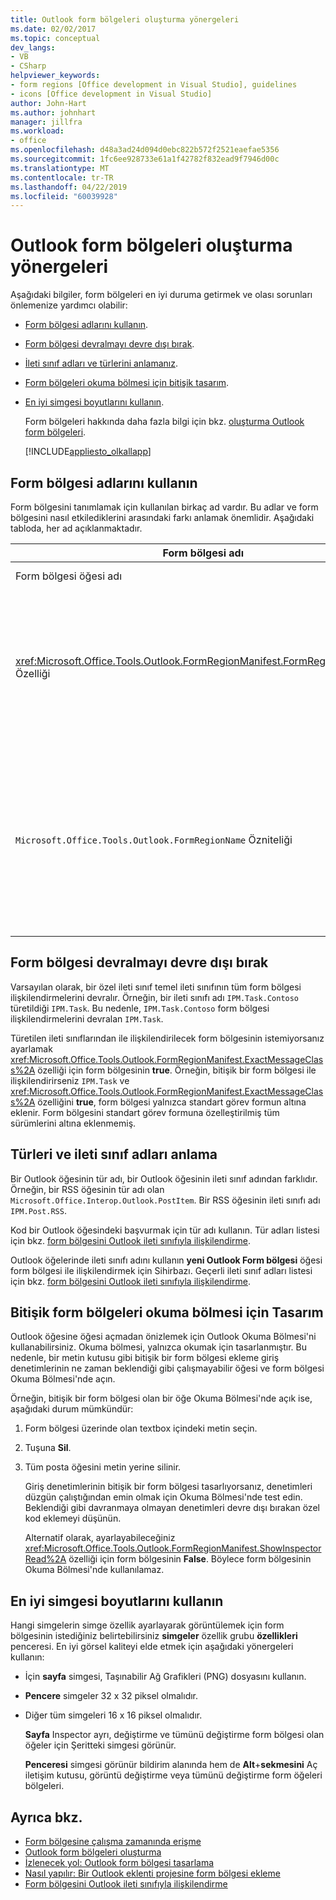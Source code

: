 ```yaml
---
title: Outlook form bölgeleri oluşturma yönergeleri
ms.date: 02/02/2017
ms.topic: conceptual
dev_langs:
- VB
- CSharp
helpviewer_keywords:
- form regions [Office development in Visual Studio], guidelines
- icons [Office development in Visual Studio]
author: John-Hart
ms.author: johnhart
manager: jillfra
ms.workload:
- office
ms.openlocfilehash: d48a3ad24d094d0ebc822b572f2521eaefae5356
ms.sourcegitcommit: 1fc6ee928733e61a1f42782f832ead9f7946d00c
ms.translationtype: MT
ms.contentlocale: tr-TR
ms.lasthandoff: 04/22/2019
ms.locfileid: "60039928"
---
```

# <a name="guidelines-to-create-outlook-form-regions"></a>Outlook form bölgeleri oluşturma yönergeleri
  Aşağıdaki bilgiler, form bölgeleri en iyi duruma getirmek ve olası sorunları önlemenize yardımcı olabilir:

- [Form bölgesi adlarını kullanın](#UsingFormRegions).

- [Form bölgesi devralmayı devre dışı bırak](#DisablingInheritance).

- [İleti sınıf adları ve türlerini anlamanız](#ClassNames).

- [Form bölgeleri okuma bölmesi için bitişik tasarım](#ReadingPane).

- [En iyi simgesi boyutlarını kullanın](#UsingOptimal).

  Form bölgeleri hakkında daha fazla bilgi için bkz. [oluşturma Outlook form bölgeleri](../vsto/creating-outlook-form-regions.md).

  [!INCLUDE[appliesto_olkallapp](../vsto/includes/appliesto-olkallapp-md.md)]

## <a name="UsingFormRegions"></a> Form bölgesi adlarını kullanın
 Form bölgesini tanımlamak için kullanılan birkaç ad vardır. Bu adlar ve form bölgesini nasıl etkilediklerini arasındaki farkı anlamak önemlidir. Aşağıdaki tabloda, her ad açıklanmaktadır.

|Form bölgesi adı|Açıklama|
|----------------------|-----------------|
|Form bölgesi öğesi adı|İçin belirttiğiniz ad **Outlook Form bölgesi** öğesi **Yeni Öğe Ekle** iletişim kutusu. Görüntülenen form bölgesi kod dosyası adıdır **Çözüm Gezgini**.|
|<xref:Microsoft.Office.Tools.Outlook.FormRegionManifest.FormRegionName%2A> Özelliği|Bu adla belirlediğiniz **açıklayıcı metni sağlayın ve görüntüleme tercihlerinizi seçin** sayfasının **yeni Outlook Form bölgesi** Sihirbazı. Bu ad olarak görünür **FormRegionName** özelliğinde **özellikleri** penceresi.<br /><br /> Kullanım <xref:Microsoft.Office.Tools.Outlook.FormRegionManifest.FormRegionName%2A> özelliğini form bölgesinin Outlook kullanıcı arabiriminde (UI) tanımlayan etiketi belirtin. Ayrı form bölgeleri için Outlook öğesinin şeridinde düğme olarak bu ad görünür.<br /><br /> Bitişik form bölgeleri için bu ad, yukarıdaki form bölgesinin üst bilgi metni olarak görünür.|
|`Microsoft.Office.Tools.Outlook.FormRegionName` Özniteliği|Eklediğinizde bir **Outlook Form bölgesi** öğesi projeye, Visual Studio bu özelliğe form bölgesinin tam olarak nitelenmiş adını ayarlar. Varsayılan tam adı, VSTO Eklentisi adı noktayla form bölgesinin adına bağlı. — Örneğin, `OutlookAddIn1.FormRegion1`.<br /><br /> Bu tam adı da form bölgesi fabrikası sınıfının üst özniteliği olarak görünür.<br /><br /> Kullanım `Microsoft.Office.Tools.Outlook.FormRegionName` form bölgesinin tüm Outlook VSTO eklentileri arasında benzersiz olarak tanımlamak için öznitelik. Değerini değiştiremezsiniz `Microsoft.Office.Tools.Outlook.FormRegionName` öznitelik form bölgesi öğesinin yeniden adlandırılması veya değiştirerek <xref:Microsoft.Office.Tools.Outlook.FormRegionManifest.FormRegionName%2A> özelliği. Bu adını değiştirmek için değiştirmelisiniz `Microsoft.Office.Tools.Outlook.FormRegionName` form bölgesi kod dosyasında özniteliği.|

## <a name="DisablingInheritance"></a> Form bölgesi devralmayı devre dışı bırak
 Varsayılan olarak, bir özel ileti sınıf temel ileti sınıfının tüm form bölgesi ilişkilendirmelerini devralır. Örneğin, bir ileti sınıfı adı `IPM.Task.Contoso` türetildiği `IPM.Task`. Bu nedenle, `IPM.Task.Contoso` form bölgesi ilişkilendirmelerini devralan `IPM.Task`.

 Türetilen ileti sınıflarından ile ilişkilendirilecek form bölgesinin istemiyorsanız ayarlamak <xref:Microsoft.Office.Tools.Outlook.FormRegionManifest.ExactMessageClass%2A> özelliği için form bölgesinin **true**. Örneğin, bitişik bir form bölgesi ile ilişkilendirirseniz `IPM.Task` ve <xref:Microsoft.Office.Tools.Outlook.FormRegionManifest.ExactMessageClass%2A> özelliğini **true**, form bölgesi yalnızca standart görev formun altına eklenir. Form bölgesini standart görev formuna özelleştirilmiş tüm sürümlerini altına eklenmemiş.

## <a name="ClassNames"></a> Türleri ve ileti sınıf adları anlama
 Bir Outlook öğesinin tür adı, bir Outlook öğesinin ileti sınıf adından farklıdır. Örneğin, bir RSS öğesinin tür adı olan `Microsoft.Office.Interop.Outlook.PostItem`. Bir RSS öğesinin ileti sınıfı adı `IPM.Post.RSS`.

 Kod bir Outlook öğesindeki başvurmak için tür adı kullanın. Tür adları listesi için bkz. [form bölgesini Outlook ileti sınıfıyla ilişkilendirme](../vsto/associating-a-form-region-with-an-outlook-message-class.md).

 Outlook öğelerinde ileti sınıfı adını kullanın **yeni Outlook Form bölgesi** öğesi form bölgesi ile ilişkilendirmek için Sihirbazı. Geçerli ileti sınıf adları listesi için bkz. [form bölgesini Outlook ileti sınıfıyla ilişkilendirme](../vsto/associating-a-form-region-with-an-outlook-message-class.md).

## <a name="ReadingPane"></a> Bitişik form bölgeleri okuma bölmesi için Tasarım
 Outlook öğesine öğesi açmadan önizlemek için Outlook Okuma Bölmesi'ni kullanabilirsiniz. Okuma bölmesi, yalnızca okumak için tasarlanmıştır. Bu nedenle, bir metin kutusu gibi bitişik bir form bölgesi ekleme giriş denetimlerinin ne zaman beklendiği gibi çalışmayabilir öğesi ve form bölgesi Okuma Bölmesi'nde açın.

 Örneğin, bitişik bir form bölgesi olan bir öğe Okuma Bölmesi'nde açık ise, aşağıdaki durum mümkündür:

1. Form bölgesi üzerinde olan textbox içindeki metin seçin.

2. Tuşuna **Sil**.

3. Tüm posta öğesini metin yerine silinir.

   Giriş denetimlerinin bitişik bir form bölgesi tasarlıyorsanız, denetimleri düzgün çalıştığından emin olmak için Okuma Bölmesi'nde test edin. Beklendiği gibi davranmaya olmayan denetimleri devre dışı bırakan özel kod eklemeyi düşünün.

   Alternatif olarak, ayarlayabileceğiniz <xref:Microsoft.Office.Tools.Outlook.FormRegionManifest.ShowInspectorRead%2A> özelliği için form bölgesinin **False**. Böylece form bölgesinin Okuma Bölmesi'nde kullanılamaz.

## <a name="UsingOptimal"></a> En iyi simgesi boyutlarını kullanın
 Hangi simgelerin simge özellik ayarlayarak görüntülemek için form bölgesinin istediğiniz belirtebilirsiniz **simgeler** özellik grubu **özellikleri** penceresi. En iyi görsel kaliteyi elde etmek için aşağıdaki yönergeleri kullanın:

- İçin **sayfa** simgesi, Taşınabilir Ağ Grafikleri (PNG) dosyasını kullanın.

- **Pencere** simgeler 32 x 32 piksel olmalıdır.

- Diğer tüm simgeleri 16 x 16 piksel olmalıdır.

  **Sayfa** Inspector ayrı, değiştirme ve tümünü değiştirme form bölgesi olan öğeler için Şeritteki simgesi görünür.

  **Penceresi** simgesi görünür bildirim alanında hem de **Alt**+**sekmesini** Aç iletişim kutusu, görüntü değiştirme veya tümünü değiştirme form öğeleri bölgeleri.

## <a name="see-also"></a>Ayrıca bkz.
- [Form bölgesine çalışma zamanında erişme](../vsto/accessing-a-form-region-at-run-time.md)
- [Outlook form bölgeleri oluşturma](../vsto/creating-outlook-form-regions.md)
- [İzlenecek yol: Outlook form bölgesi tasarlama](../vsto/walkthrough-designing-an-outlook-form-region.md)
- [Nasıl yapılır: Bir Outlook eklenti projesine form bölgesi ekleme](../vsto/how-to-add-a-form-region-to-an-outlook-add-in-project.md)
- [Form bölgesini Outlook ileti sınıfıyla ilişkilendirme](../vsto/associating-a-form-region-with-an-outlook-message-class.md)
